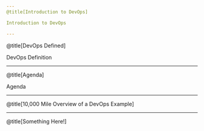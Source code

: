 ```yaml
---
@title[Introduction to DevOps]

Introduction to DevOps

---
```


@title[DevOps Defined]

DevOps Definition

---

@title[Agenda]

Agenda

---

@title[10,000 Mile Overview of a DevOps Example]

---

@title[Something Here!]